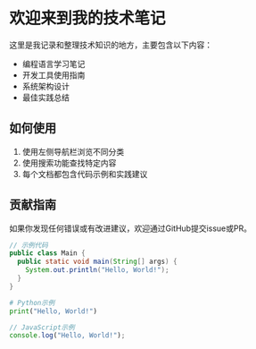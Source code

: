 # 欢迎来到我的技术笔记

这里是我记录和整理技术知识的地方，主要包含以下内容：

- 编程语言学习笔记
- 开发工具使用指南
- 系统架构设计
- 最佳实践总结

## 如何使用

1. 使用左侧导航栏浏览不同分类
2. 使用搜索功能查找特定内容
3. 每个文档都包含代码示例和实践建议

## 贡献指南

如果你发现任何错误或有改进建议，欢迎通过GitHub提交issue或PR。

```java
// 示例代码
public class Main {
  public static void main(String[] args) {
    System.out.println("Hello, World!");
  }
}
```

```python
# Python示例
print("Hello, World!")
```

```javascript
// JavaScript示例
console.log("Hello, World!");
